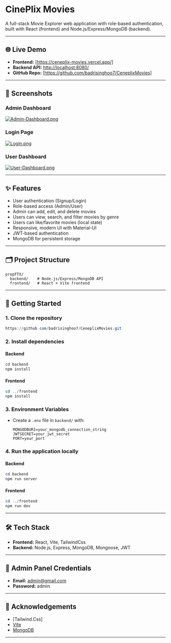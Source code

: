 # CinePlix Movies

A full-stack Movie Explorer web application with role-based authentication, built with React (frontend) and Node.js/Express/MongoDB (backend).

---

## 🌐 Live Demo
- **Frontend:** [https://ceneplix-movies.vercel.app/]
- **Backend API:** [http://localhost:8080/](http://localhost:8080/)
- **GitHub Repo:** [https://github.com/badrisinghoo7/CeneplixMovies]

---

## 📸 Screenshots

### Admin Dashboard
[![Admin-Dashboard.png](https://i.postimg.cc/zBMqWN3c/Admin-Dashboard.png)](https://postimg.cc/S260Fw66)

### Login Page
[![Login.png](https://i.postimg.cc/kgc6SVCY/Login.png)](https://postimg.cc/DSSwkw81)

### User Dashboard
[![User-Dashboard.png](https://i.postimg.cc/ZK6yT7MS/User-Dashboard.png)](https://postimg.cc/fJTbCKs2)

---

## ✨ Features
- User authentication (Signup/Login)
- Role-based access (Admin/User)
- Admin can add, edit, and delete movies
- Users can view, search, and filter movies by genre
- Users can like/favorite movies (local state)
- Responsive, modern UI with Material-UI
- JWT-based authentication
- MongoDB for persistent storage

---

## 🗂️ Project Structure
```
propFTX/
  backend/    # Node.js/Express/MongoDB API
  frontend/   # React + Vite frontend
```

---

## 🚀 Getting Started

### 1. Clone the repository
```powershell
https://github.com/badrisinghoo7/CeneplixMovies.git
```

### 2. Install dependencies
#### Backend
```powershell
cd backend
npm install
```
#### Frontend
```powershell
cd ../frontend
npm install
```

### 3. Environment Variables
- Create a `.env` file in `backend/` with:
  ```env
  MONGODBURI=your_mongodb_connection_string
  JWTSECRET=your_jwt_secret
  PORT=your_port
  ```

### 4. Run the application locally
#### Backend
```powershell
cd backend
npm run server
```
#### Frontend
```powershell
cd ../frontend
npm run dev
```

---

## 🛠️ Tech Stack
- **Frontend:** React, Vite, TailwindCss
- **Backend:** Node.js, Express, MongoDB, Mongoose, JWT

---

## 🔑 Admin Panel Credentials
- **Email:** admin@gmail.com
- **Password:** admin

---

## 🙏 Acknowledgements
- [Tailwind.Css]
- [Vite](https://vitejs.dev/)
- [MongoDB](https://www.mongodb.com/)

---
